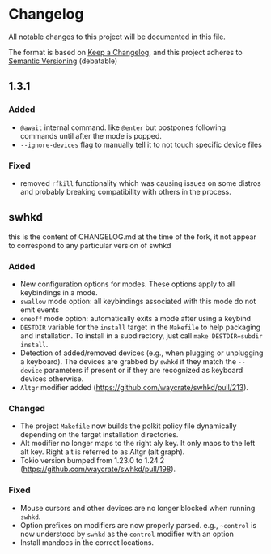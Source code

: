 # Changelog

All notable changes to this project will be documented in this file.

The format is based on [Keep a Changelog](https://keepachangelog.com/en/1.0.0/),
and this project adheres to [Semantic Versioning](https://semver.org/spec/v2.0.0.html) (debatable)

## 1.3.1

### Added

- `@await` internal command. like `@enter` but postpones following commands until after the mode is popped.
- `--ignore-devices` flag to manually tell it to not touch specific device files

### Fixed
- removed `rfkill` functionality which was causing issues on some distros and probably breaking compatibility with others in the process.

## swhkd

this is the content of CHANGELOG.md at the time of the fork, it not appear to correspond to any particular version of swhkd

### Added

- New configuration options for modes. These options apply to all keybindings in a mode.
- `swallow` mode option: all keybindings associated with this mode do not emit events
- `oneoff` mode option: automatically exits a mode after using a keybind
- `DESTDIR` variable for the `install` target in the `Makefile` to help
  packaging and installation. To install in a subdirectory, just call `make
  DESTDIR=subdir install`.
- Detection of added/removed devices (e.g., when plugging or unplugging a
  keyboard). The devices are grabbed by `swhkd` if they match the `--device`
  parameters if present or if they are recognized as keyboard devices otherwise.
- `Altgr` modifier added (https://github.com/waycrate/swhkd/pull/213).

### Changed

- The project `Makefile` now builds the polkit policy file dynamically depending
  on the target installation directories.
- Alt modifier no longer maps to the right aly key. It only maps to the left alt key. Right alt is referred to as Altgr (alt graph).
- Tokio version bumped from 1.23.0 to 1.24.2 (https://github.com/waycrate/swhkd/pull/198).

### Fixed

- Mouse cursors and other devices are no longer blocked when running `swhkd`.
- Option prefixes on modifiers are now properly parsed. e.g., `~control` is now
  understood by `swhkd` as the `control` modifier with an option
- Install mandocs in the correct locations.
